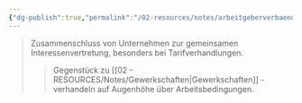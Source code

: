 ```yaml
---
{"dg-publish":true,"permalink":"/02-resources/notes/arbeitgeberverbaend-e/","tags":["arbeitsrecht/organisation","tarifverhandlung"],"noteIcon":"","updated":"2025-08-26T16:35:24.785+02:00"}
---
```


>Zusammenschluss von Unternehmen zur gemeinsamen Interessenvertretung, besonders bei Tarifverhandlungen.
>>Gegenstück zu [[02 - RESOURCES/Notes/Gewerkschaften\|Gewerkschaften]] - verhandeln auf Augenhöhe über Arbeitsbedingungen.
